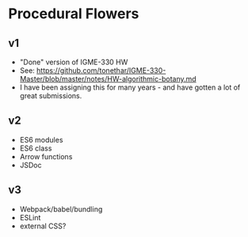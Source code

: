 # Procedural Flowers

## v1
- "Done" version of IGME-330 HW
- See: https://github.com/tonethar/IGME-330-Master/blob/master/notes/HW-algorithmic-botany.md
- I have been assigning this for many years - and have gotten a lot of great submissions.

## v2
- ES6 modules
- ES6 class
- Arrow functions
- JSDoc 

## v3
- Webpack/babel/bundling
- ESLint
- external CSS?

